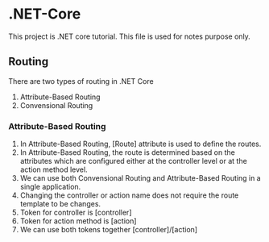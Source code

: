 # .NET-Core
This project is .NET core tutorial. This file is used for notes purpose only.

## Routing
There are two types of routing in .NET Core
1. Attribute-Based Routing
2. Convensional Routing

### Attribute-Based Routing
1. In Attribute-Based Routing, [Route] attribute is used to define the routes.
2. In Attribute-Based Routing, the route is determined based on the attributes which are configured either at the controller level or at the action method level.
3. We can use both Convensional Routing and Attribute-Based Routing in a single application.
4. Changing the controller or action name does not require the route template to be changes.
5. Token for controller is [controller]
6. Token for action method is [action]
7. We can use both tokens together [controller]/[action]
